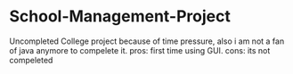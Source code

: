 # School-Management-Project
Uncompleted College project because of time pressure, also i am not a fan of java anymore to compelete it.
pros: first time using GUI.
cons: its not compeleted 

